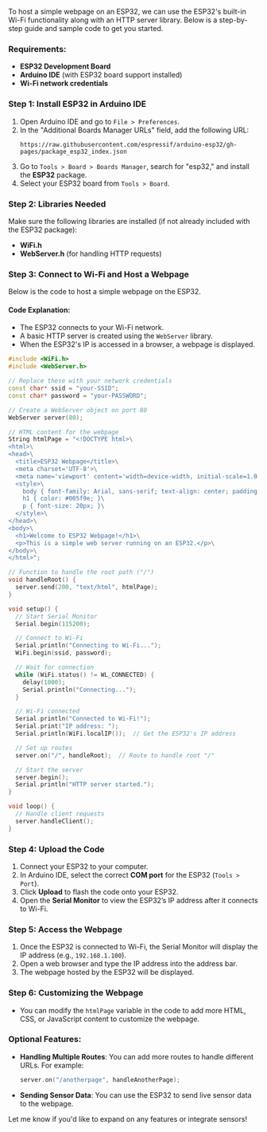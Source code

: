 To host a simple webpage on an ESP32, we can use the ESP32's built-in Wi-Fi functionality along with an HTTP server library. Below is a step-by-step guide and sample code to get you started.

### Requirements:
- **ESP32 Development Board**
- **Arduino IDE** (with ESP32 board support installed)
- **Wi-Fi network credentials**

### Step 1: Install ESP32 in Arduino IDE
1. Open Arduino IDE and go to `File > Preferences`.
2. In the "Additional Boards Manager URLs" field, add the following URL:
   ```
   https://raw.githubusercontent.com/espressif/arduino-esp32/gh-pages/package_esp32_index.json
   ```
3. Go to `Tools > Board > Boards Manager`, search for "esp32," and install the **ESP32** package.
4. Select your ESP32 board from `Tools > Board`.

### Step 2: Libraries Needed
Make sure the following libraries are installed (if not already included with the ESP32 package):
- **WiFi.h**
- **WebServer.h** (for handling HTTP requests)

### Step 3: Connect to Wi-Fi and Host a Webpage
Below is the code to host a simple webpage on the ESP32.

#### Code Explanation:
- The ESP32 connects to your Wi-Fi network.
- A basic HTTP server is created using the `WebServer` library.
- When the ESP32's IP is accessed in a browser, a webpage is displayed.

```cpp
#include <WiFi.h>
#include <WebServer.h>

// Replace these with your network credentials
const char* ssid = "your-SSID";
const char* password = "your-PASSWORD";

// Create a WebServer object on port 80
WebServer server(80);

// HTML content for the webpage
String htmlPage = "<!DOCTYPE html>\
<html>\
<head>\
  <title>ESP32 Webpage</title>\
  <meta charset='UTF-8'>\
  <meta name='viewport' content='width=device-width, initial-scale=1.0'>\
  <style>\
    body { font-family: Arial, sans-serif; text-align: center; padding: 20px; }\
    h1 { color: #005f9e; }\
    p { font-size: 20px; }\
  </style>\
</head>\
<body>\
  <h1>Welcome to ESP32 Webpage!</h1>\
  <p>This is a simple web server running on an ESP32.</p>\
</body>\
</html>";

// Function to handle the root path ("/")
void handleRoot() {
  server.send(200, "text/html", htmlPage);
}

void setup() {
  // Start Serial Monitor
  Serial.begin(115200);

  // Connect to Wi-Fi
  Serial.println("Connecting to Wi-Fi...");
  WiFi.begin(ssid, password);

  // Wait for connection
  while (WiFi.status() != WL_CONNECTED) {
    delay(1000);
    Serial.println("Connecting...");
  }

  // Wi-Fi connected
  Serial.println("Connected to Wi-Fi!");
  Serial.print("IP address: ");
  Serial.println(WiFi.localIP());  // Get the ESP32's IP address

  // Set up routes
  server.on("/", handleRoot);  // Route to handle root "/"

  // Start the server
  server.begin();
  Serial.println("HTTP server started.");
}

void loop() {
  // Handle client requests
  server.handleClient();
}
```

### Step 4: Upload the Code
1. Connect your ESP32 to your computer.
2. In Arduino IDE, select the correct **COM port** for the ESP32 (`Tools > Port`).
3. Click **Upload** to flash the code onto your ESP32.
4. Open the **Serial Monitor** to view the ESP32’s IP address after it connects to Wi-Fi.

### Step 5: Access the Webpage
1. Once the ESP32 is connected to Wi-Fi, the Serial Monitor will display the IP address (e.g., `192.168.1.100`).
2. Open a web browser and type the IP address into the address bar.
3. The webpage hosted by the ESP32 will be displayed.

### Step 6: Customizing the Webpage
- You can modify the `htmlPage` variable in the code to add more HTML, CSS, or JavaScript content to customize the webpage.

### Optional Features:
- **Handling Multiple Routes**: You can add more routes to handle different URLs. For example:
    ```cpp
    server.on("/anotherpage", handleAnotherPage);
    ```
- **Sending Sensor Data**: You can use the ESP32 to send live sensor data to the webpage.

Let me know if you'd like to expand on any features or integrate sensors!